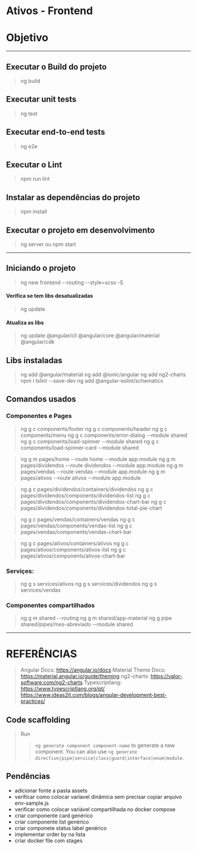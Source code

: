 # Ativos - Frontend

# Objetivo

---

## Executar o Build do projeto

> ng build

## Executar  unit tests

> ng test

## Executar end-to-end tests

> ng e2e

## Executar o Lint

> npm run lint

## Instalar as dependências do projeto

> npm install

## Executar o projeto em desenvolvimento

> ng server
  ou
> npm start

---

## Iniciando o projeto

> ng new frontend --routing --style=scss -S

#### Verifica se tem libs desatualizadas

> ng update

#### Atualiza as libs

> ng update @angular/cli @angular/core @angular/material @angular/cdk

## Libs instaladas

> ng add @angular/material
> ng add @ionic/angular
> ng add ng2-charts
> npm i tslint --save-dev
> ng add @angular-eslint/schematics

## Comandos usados

### Componentes e Pages

> ng g c components/footer
> ng g c components/header
> ng g c components/menu
> ng g c components/error-dialog --module shared
> ng g c components/load-spinner --module shared
> ng g c components/load-spinner-card --module shared

> ng g m pages/home --route home --module app.module
> ng g m pages/dividendos --route dividendos --module app.module
> ng g m pages/vendas --route vendas --module app.module
> ng g m pages/ativos --route ativos --module app.module

> ng g c pages/dividendos/containers/dividendos
> ng g c pages/dividendos/components/dividendos-list
> ng g c pages/dividendos/components/dividendos-chart-bar
> ng g c pages/dividendos/components/dividendos-total-pie-chart

> ng g c pages/vendas/containers/vendas
> ng g c pages/vendas/components/vendas-list
> ng g c pages/vendas/components/vendas-chart-bar

> ng g c pages/ativos/containers/ativos
> ng g c pages/ativos/components/ativos-list
> ng g c pages/ativos/components/ativos-chart-bar

### Serviçes:

> ng g s services/ativos
> ng g s services/dividendos
> ng g s services/vendas

### Componentes compartilhados

> ng g m shared --routing
> ng g m shared/app-material
> ng g pipe shared/pipes/mes-abreviado --module shared


---

# REFERÊNCIAS

> Angular Docs: <https://angular.io/docs>
> Material Theme Docs: <https://material.angular.io/guide/theming>
> ng2-charts: <https://valor-software.com/ng2-charts>
> Typescriptlang: <https://www.typescriptlang.org/pt/>
> <https://www.ideas2it.com/blogs/angular-development-best-practices/>

## Code scaffolding

> Run 
> > `ng generate component component-name` 
> to generate a new component. You can also use 
> > `ng generate directive|pipe|service|class|guard|interface|enum|module`.


## Pendências
- adicionar fonte a pasta assets
- verificar como colocar variavel dinâmica sem precisar copiar arquivo env-sample.js
- verificar como colocar variável compartilhada no docker compose
- criar componente card genérico
- criar componente list genérico
- criar componete status label genérico
- implementar order by na lista
- criar docker file com stages
